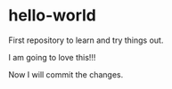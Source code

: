 # hello-world
First repository to learn and try things out.

I am going to love this!!!
<br />

Now I will commit the changes.
